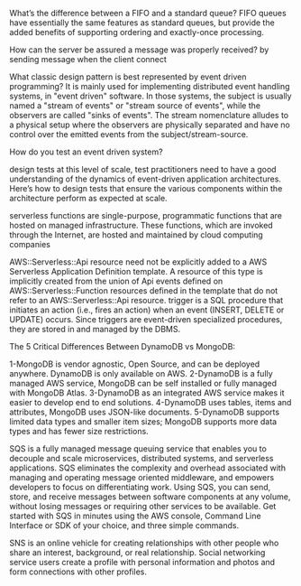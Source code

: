 What’s the difference between a FIFO and a standard queue? FIFO queues have essentially the same features as standard queues, but provide the added benefits of supporting ordering and exactly-once processing.

How can the server be assured a message was properly received? by sending message when the client connect

What classic design pattern is best represented by event driven programming? It is mainly used for implementing distributed event handling systems, in "event driven" software. In those systems, the subject is usually named a "stream of events" or "stream source of events", while the observers are called "sinks of events". The stream nomenclature alludes to a physical setup where the observers are physically separated and have no control over the emitted events from the subject/stream-source.

How do you test an event driven system?

design tests at this level of scale, test practitioners need to have a good understanding of the dynamics of event-driven application architectures. Here’s how to design tests that ensure the various components within the architecture perform as expected at scale.

serverless functions are single-purpose, programmatic functions that are hosted on managed infrastructure. These functions, which are invoked through the Internet, are hosted and maintained by cloud computing companies


AWS::Serverless::Api resource need not be explicitly added to a AWS Serverless Application Definition template. A resource of this type is implicitly created from the union of Api events defined on AWS::Serverless::Function resources defined in the template that do not refer to an AWS::Serverless::Api resource.
trigger is a SQL procedure that initiates an action (i.e., fires an action) when an event (INSERT, DELETE or UPDATE) occurs. Since triggers are event-driven specialized procedures, they are stored in and managed by the DBMS. 

The 5 Critical Differences Between DynamoDB vs MongoDB:

1-MongoDB is vendor agnostic, Open Source, and can be deployed anywhere. DynamoDB is only available on AWS.
2-DynamoDB is a fully managed AWS service, MongoDB can be self installed or fully managed with MongoDB Atlas.
3-DynamoDB as an integrated AWS service makes it easier to develop end to end solutions.
4-DynamoDB uses tables, items and attributes, MongoDB uses JSON-like documents.
5-DynamoDB supports limited data types and smaller item sizes; MongoDB supports more data types and has fewer size restrictions.

SQS  is a fully managed message queuing service that enables you to decouple and scale microservices, distributed systems, and serverless applications. SQS eliminates the complexity and overhead associated with managing and operating message oriented middleware, and empowers developers to focus on differentiating work. Using SQS, you can send, store, and receive messages between software components at any volume, without losing messages or requiring other services to be available. Get started with SQS in minutes using the AWS console, Command Line Interface or SDK of your choice, and three simple commands.

SNS is an online vehicle for creating relationships with other people who share an interest, background, or real relationship. Social networking service users create a profile with personal information and photos and form connections with other profiles.


